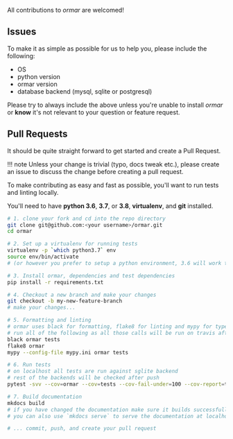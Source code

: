 All contributions to *ormar* are welcomed!

## Issues

To make it as simple as possible for us to help you, please include the following:

*  OS 
*  python version
*  ormar version
*  database backend (mysql, sqlite or postgresql)

Please try to always include the above unless you're unable to install *ormar* or **know** it's not relevant
to your question or feature request.

## Pull Requests

It should be quite straight forward to get started and create a Pull Request.

!!! note
    Unless your change is trivial (typo, docs tweak etc.), please create an issue to discuss the change before
    creating a pull request.

To make contributing as easy and fast as possible, you'll want to run tests and linting locally. 

You'll need to have **python 3.6**, **3.7**, or **3.8**, **virtualenv**, and **git** installed.

```bash
# 1. clone your fork and cd into the repo directory
git clone git@github.com:<your username>/ormar.git
cd ormar

# 2. Set up a virtualenv for running tests
virtualenv -p `which python3.7` env
source env/bin/activate
# (or however you prefer to setup a python environment, 3.6 will work too)

# 3. Install ormar, dependencies and test dependencies
pip install -r requirements.txt

# 4. Checkout a new branch and make your changes
git checkout -b my-new-feature-branch
# make your changes...

# 5. Formatting and linting
# ormar uses black for formatting, flake8 for linting and mypy for type hints check
# run all of the following as all those calls will be run on travis after every push
black ormar tests
flake8 ormar
mypy --config-file mypy.ini ormar tests

# 6. Run tests
# on localhost all tests are run against sglite backend
# rest of the backends will be checked after push
pytest -svv --cov=ormar --cov=tests --cov-fail-under=100 --cov-report=term-missing

# 7. Build documentation
mkdocs build
# if you have changed the documentation make sure it builds successfully
# you can also use `mkdocs serve` to serve the documentation at localhost:8000

# ... commit, push, and create your pull request
```
